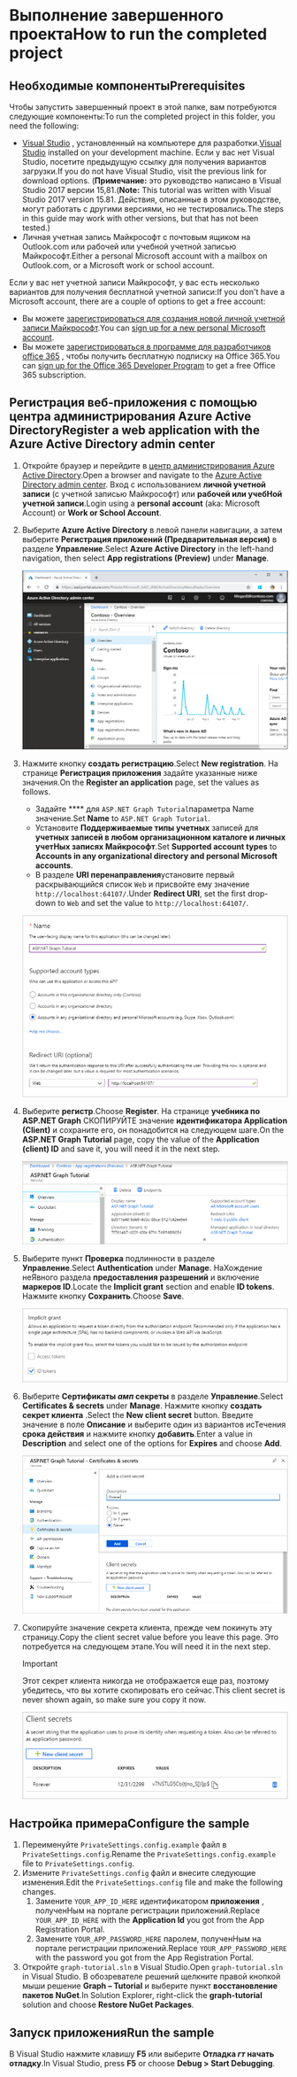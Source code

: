 # <a name="how-to-run-the-completed-project"></a><span data-ttu-id="aa4c7-101">Выполнение завершенного проекта</span><span class="sxs-lookup"><span data-stu-id="aa4c7-101">How to run the completed project</span></span>

## <a name="prerequisites"></a><span data-ttu-id="aa4c7-102">Необходимые компоненты</span><span class="sxs-lookup"><span data-stu-id="aa4c7-102">Prerequisites</span></span>

<span data-ttu-id="aa4c7-103">Чтобы запустить завершенный проект в этой папке, вам потребуются следующие компоненты:</span><span class="sxs-lookup"><span data-stu-id="aa4c7-103">To run the completed project in this folder, you need the following:</span></span>

- <span data-ttu-id="aa4c7-104">[Visual Studio](https://visualstudio.microsoft.com/vs/) , установленный на компьютере для разработки.</span><span class="sxs-lookup"><span data-stu-id="aa4c7-104">[Visual Studio](https://visualstudio.microsoft.com/vs/) installed on your development machine.</span></span> <span data-ttu-id="aa4c7-105">Если у вас нет Visual Studio, посетите предыдущую ссылку для получения вариантов загрузки.</span><span class="sxs-lookup"><span data-stu-id="aa4c7-105">If you do not have Visual Studio, visit the previous link for download options.</span></span> <span data-ttu-id="aa4c7-106">(**Примечание:** это руководство написано в Visual Studio 2017 версии 15,81.</span><span class="sxs-lookup"><span data-stu-id="aa4c7-106">(**Note:** This tutorial was written with Visual Studio 2017 version 15.81.</span></span> <span data-ttu-id="aa4c7-107">Действия, описанные в этом руководстве, могут работать с другими версиями, но не тестировались.</span><span class="sxs-lookup"><span data-stu-id="aa4c7-107">The steps in this guide may work with other versions, but that has not been tested.)</span></span>
- <span data-ttu-id="aa4c7-108">Личная учетная запись Майкрософт с почтовым ящиком на Outlook.com или рабочей или учебной учетной записью Майкрософт.</span><span class="sxs-lookup"><span data-stu-id="aa4c7-108">Either a personal Microsoft account with a mailbox on Outlook.com, or a Microsoft work or school account.</span></span>

<span data-ttu-id="aa4c7-109">Если у вас нет учетной записи Майкрософт, у вас есть несколько вариантов для получения бесплатной учетной записи:</span><span class="sxs-lookup"><span data-stu-id="aa4c7-109">If you don't have a Microsoft account, there are a couple of options to get a free account:</span></span>

- <span data-ttu-id="aa4c7-110">Вы можете [зарегистрироваться для создания новой личной учетной записи Майкрософт](https://signup.live.com/signup?wa=wsignin1.0&rpsnv=12&ct=1454618383&rver=6.4.6456.0&wp=MBI_SSL_SHARED&wreply=https://mail.live.com/default.aspx&id=64855&cbcxt=mai&bk=1454618383&uiflavor=web&uaid=b213a65b4fdc484382b6622b3ecaa547&mkt=E-US&lc=1033&lic=1).</span><span class="sxs-lookup"><span data-stu-id="aa4c7-110">You can [sign up for a new personal Microsoft account](https://signup.live.com/signup?wa=wsignin1.0&rpsnv=12&ct=1454618383&rver=6.4.6456.0&wp=MBI_SSL_SHARED&wreply=https://mail.live.com/default.aspx&id=64855&cbcxt=mai&bk=1454618383&uiflavor=web&uaid=b213a65b4fdc484382b6622b3ecaa547&mkt=E-US&lc=1033&lic=1).</span></span>
- <span data-ttu-id="aa4c7-111">Вы можете [зарегистрироваться в программе для разработчиков office 365](https://developer.microsoft.com/office/dev-program) , чтобы получить бесплатную подписку на Office 365.</span><span class="sxs-lookup"><span data-stu-id="aa4c7-111">You can [sign up for the Office 365 Developer Program](https://developer.microsoft.com/office/dev-program) to get a free Office 365 subscription.</span></span>

## <a name="register-a-web-application-with-the-azure-active-directory-admin-center"></a><span data-ttu-id="aa4c7-112">Регистрация веб-приложения с помощью центра администрирования Azure Active Directory</span><span class="sxs-lookup"><span data-stu-id="aa4c7-112">Register a web application with the Azure Active Directory admin center</span></span>

1. <span data-ttu-id="aa4c7-113">Откройте браузер и перейдите в [центр администрирования Azure Active Directory](https://aad.portal.azure.com).</span><span class="sxs-lookup"><span data-stu-id="aa4c7-113">Open a browser and navigate to the [Azure Active Directory admin center](https://aad.portal.azure.com).</span></span> <span data-ttu-id="aa4c7-114">Вход с использованием **личной учетной записи** (с учетной записью Майкрософт) или **рабочей или учебНой учетной записи**.</span><span class="sxs-lookup"><span data-stu-id="aa4c7-114">Login using a **personal account** (aka: Microsoft Account) or **Work or School Account**.</span></span>

1. <span data-ttu-id="aa4c7-115">Выберите **Azure Active Directory** в левой панели навигации, а затем выберите **Регистрация приложений (Предварительная версия)** в разделе **Управление**.</span><span class="sxs-lookup"><span data-stu-id="aa4c7-115">Select **Azure Active Directory** in the left-hand navigation, then select **App registrations (Preview)** under **Manage**.</span></span>

    ![<span data-ttu-id="aa4c7-116">Снимок экрана с регистрациями приложений</span><span class="sxs-lookup"><span data-stu-id="aa4c7-116">A screenshot of the App registrations</span></span> ](/tutorial/images/aad-portal-app-registrations.png)

1. <span data-ttu-id="aa4c7-117">Нажмите кнопку **создать регистрацию**.</span><span class="sxs-lookup"><span data-stu-id="aa4c7-117">Select **New registration**.</span></span> <span data-ttu-id="aa4c7-118">На странице **Регистрация приложения** задайте указанные ниже значения.</span><span class="sxs-lookup"><span data-stu-id="aa4c7-118">On the **Register an application** page, set the values as follows.</span></span>

    - <span data-ttu-id="aa4c7-119">Задайте \*\*\*\* для `ASP.NET Graph Tutorial`параметра Name значение.</span><span class="sxs-lookup"><span data-stu-id="aa4c7-119">Set **Name** to `ASP.NET Graph Tutorial`.</span></span>
    - <span data-ttu-id="aa4c7-120">Установите **Поддерживаемые типы учетных** записей для **учетных записей в любом организационном каталоге и личных учетНых записях Майкрософт**.</span><span class="sxs-lookup"><span data-stu-id="aa4c7-120">Set **Supported account types** to **Accounts in any organizational directory and personal Microsoft accounts**.</span></span>
    - <span data-ttu-id="aa4c7-121">В разделе **URI перенаправления**установите первый раскрывающийся список `Web` и присвойте ему значение `http://localhost:64107/`.</span><span class="sxs-lookup"><span data-stu-id="aa4c7-121">Under **Redirect URI**, set the first drop-down to `Web` and set the value to `http://localhost:64107/`.</span></span>

    ![Снимок страницы "регистрация приложения"](/tutorial/images/aad-register-an-app.png)

1. <span data-ttu-id="aa4c7-123">Выберите **регистр**.</span><span class="sxs-lookup"><span data-stu-id="aa4c7-123">Choose **Register**.</span></span> <span data-ttu-id="aa4c7-124">На странице **учебника по ASP.NET Graph** СКОПИРУЙТЕ значение **идентификатора Application (Client)** и сохраните его, он понадобится на следующем шаге.</span><span class="sxs-lookup"><span data-stu-id="aa4c7-124">On the **ASP.NET Graph Tutorial** page, copy the value of the **Application (client) ID** and save it, you will need it in the next step.</span></span>

    ![Снимок экрана с ИДЕНТИФИКАТОРом приложения для новой регистрации приложения](/tutorial/images/aad-application-id.png)

1. <span data-ttu-id="aa4c7-126">Выберите пункт **Проверка** подлинности в разделе **Управление**.</span><span class="sxs-lookup"><span data-stu-id="aa4c7-126">Select **Authentication** under **Manage**.</span></span> <span data-ttu-id="aa4c7-127">НаХождение неЯвного раздела **предоставления разрешений** и включение **маркеров ID**.</span><span class="sxs-lookup"><span data-stu-id="aa4c7-127">Locate the **Implicit grant** section and enable **ID tokens**.</span></span> <span data-ttu-id="aa4c7-128">Нажмите кнопку **Сохранить**.</span><span class="sxs-lookup"><span data-stu-id="aa4c7-128">Choose **Save**.</span></span>

    ![Снимок экрана с неЯвным разделом предоставления](/tutorial/images/aad-implicit-grant.png)

1. <span data-ttu-id="aa4c7-130">Выберите **Сертификаты _амп_ секреты** в разделе **Управление**.</span><span class="sxs-lookup"><span data-stu-id="aa4c7-130">Select **Certificates & secrets** under **Manage**.</span></span> <span data-ttu-id="aa4c7-131">Нажмите кнопку **создать секрет клиента** .</span><span class="sxs-lookup"><span data-stu-id="aa4c7-131">Select the **New client secret** button.</span></span> <span data-ttu-id="aa4c7-132">Введите значение в поле **Описание** и выберите один из вариантов исТечения **срока действия** и нажмите кнопку **добавить**.</span><span class="sxs-lookup"><span data-stu-id="aa4c7-132">Enter a value in **Description** and select one of the options for **Expires** and choose **Add**.</span></span>

    ![Снимок экрана: диалоговое окно добавления секрета клиента](/tutorial/images/aad-new-client-secret.png)

1. <span data-ttu-id="aa4c7-134">Скопируйте значение секрета клиента, прежде чем покинуть эту страницу.</span><span class="sxs-lookup"><span data-stu-id="aa4c7-134">Copy the client secret value before you leave this page.</span></span> <span data-ttu-id="aa4c7-135">Это потребуется на следующем этапе.</span><span class="sxs-lookup"><span data-stu-id="aa4c7-135">You will need it in the next step.</span></span>

    > [!IMPORTANT]
    > <span data-ttu-id="aa4c7-136">Этот секрет клиента никогда не отображается еще раз, поэтому убедитесь, что вы хотите скопировать его сейчас.</span><span class="sxs-lookup"><span data-stu-id="aa4c7-136">This client secret is never shown again, so make sure you copy it now.</span></span>

    ![Снимок экрана с недавно добавленным секретом клиента](/tutorial/images/aad-copy-client-secret.png)

## <a name="configure-the-sample"></a><span data-ttu-id="aa4c7-138">Настройка примера</span><span class="sxs-lookup"><span data-stu-id="aa4c7-138">Configure the sample</span></span>

1. <span data-ttu-id="aa4c7-139">Переименуйте `PrivateSettings.config.example` файл в `PrivateSettings.config`.</span><span class="sxs-lookup"><span data-stu-id="aa4c7-139">Rename the `PrivateSettings.config.example` file to `PrivateSettings.config`.</span></span>
1. <span data-ttu-id="aa4c7-140">Измените `PrivateSettings.config` файл и внесите следующие изменения.</span><span class="sxs-lookup"><span data-stu-id="aa4c7-140">Edit the `PrivateSettings.config` file and make the following changes.</span></span>
    1. <span data-ttu-id="aa4c7-141">Замените `YOUR_APP_ID_HERE` идентификатором **приложения** , полученНым на портале регистрации приложений.</span><span class="sxs-lookup"><span data-stu-id="aa4c7-141">Replace `YOUR_APP_ID_HERE` with the **Application Id** you got from the App Registration Portal.</span></span>
    1. <span data-ttu-id="aa4c7-142">Замените `YOUR_APP_PASSWORD_HERE` паролем, полученНым на портале регистрации приложений.</span><span class="sxs-lookup"><span data-stu-id="aa4c7-142">Replace `YOUR_APP_PASSWORD_HERE` with the password you got from the App Registration Portal.</span></span>
1. <span data-ttu-id="aa4c7-143">Откройте `graph-tutorial.sln` в Visual Studio.</span><span class="sxs-lookup"><span data-stu-id="aa4c7-143">Open `graph-tutorial.sln` in Visual Studio.</span></span> <span data-ttu-id="aa4c7-144">В обозревателе решений щелкните правой кнопкой мыши решение **Graph – Tutorial** и выберите пункт **восстановление пакетов NuGet**.</span><span class="sxs-lookup"><span data-stu-id="aa4c7-144">In Solution Explorer, right-click the **graph-tutorial** solution and choose **Restore NuGet Packages**.</span></span>

## <a name="run-the-sample"></a><span data-ttu-id="aa4c7-145">Запуск приложения</span><span class="sxs-lookup"><span data-stu-id="aa4c7-145">Run the sample</span></span>

<span data-ttu-id="aa4c7-146">В Visual Studio нажмите клавишу **F5** или выберите **Отладка _гт_ начать отладку**.</span><span class="sxs-lookup"><span data-stu-id="aa4c7-146">In Visual Studio, press **F5** or choose **Debug > Start Debugging**.</span></span>